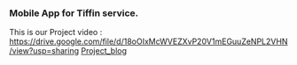 ### Mobile App for Tiffin service.
This is our Project video : https://drive.google.com/file/d/18oOIxMcWVEZXvP20V1mEGuuZeNPL2VHN/view?usp=sharing
[Project_blog](https://19it103manan19it098hirak.blogspot.com/2021/03/mobileappfortiffinservice.html "blog") 

